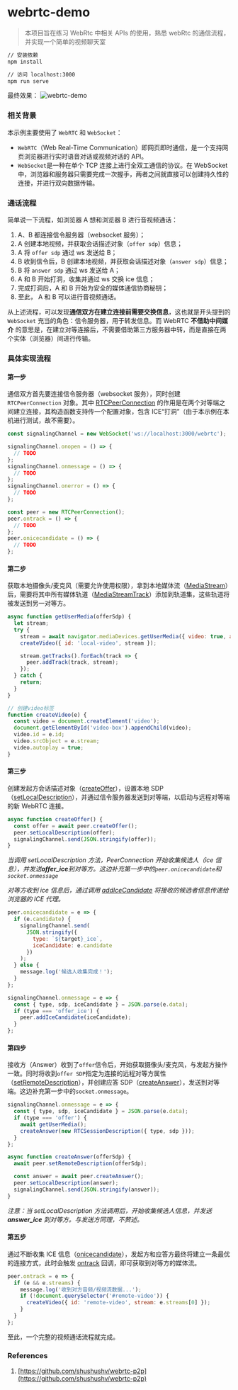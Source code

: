 # webrtc-demo

> 本项目旨在练习 WebRtc 中相关 APIs 的使用，熟悉 webRtc 的通信流程，并实现一个简单的视频聊天室

```sh
// 安装依赖
npm install

// 访问 localhost:3000
npm run serve
```

最终效果：
![webrtc-demo](https://github.com/Chenxi-Lau/webrtc-demo/blob/main/public/static/images/Webrtc-Demo.gif)

### 相关背景

本示例主要使用了 `WebRTC` 和 `WebSocket`：

- `WebRTC`（Web Real-Time Communication）即网页即时通信，是一个支持网页浏览器进行实时语音对话或视频对话的 API。
- `WebSocket`是一种在单个 TCP 连接上进行全双工通信的协议。在 WebSocket 中，浏览器和服务器只需要完成一次握手，两者之间就直接可以创建持久性的连接，并进行双向数据传输。

### 通话流程

简单说一下流程，如浏览器 A 想和浏览器 B 进行音视频通话：

1.  A、B 都连接信令服务器（websocket 服务）；
2.  A 创建本地视频，并获取会话描述对象（`offer sdp`）信息；
3.  A 将 `offer sdp` 通过 ws 发送给 B；
4.  B 收到信令后，B 创建本地视频，并获取会话描述对象（`answer sdp`）信息；
5.  B 将 `answer sdp` 通过 ws 发送给 A；
6.  A 和 B 开始打洞，收集并通过 ws 交换 ice 信息；
7.  完成打洞后，A 和 B 开始为安全的媒体通信协商秘钥；
8.  至此， A 和 B 可以进行音视频通话。

从上述流程，可以发现**通信双方在建立连接前需要交换信息**，这也就是开头提到的 `WebSocket` 充当的角色：信令服务器，用于转发信息。而 WebRTC **不借助中间媒介** 的意思是，在建立对等连接后，不需要借助第三方服务器中转，而是直接在两个实体（浏览器）间进行传输。

### 具体实现流程

#### 第一步

通信双方首先要连接信令服务器（websocket 服务），同时创建 `RTCPeerConnection` 对象。其中 [RTCPeerConnection]('https://developer.mozilla.org/zh-CN/docs/Web/API/RTCPeerConnection') 的作用是在两个对等端之间建立连接，其构造函数支持传一个配置对象，包含 ICE“打洞”（由于本示例在本机进行测试，故不需要）。

```js
const signalingChannel = new WebSocket('ws://localhost:3000/webrtc');

signalingChannel.onopen = () => {
  // TODO
};
signalingChannel.onmessage = () => {
  // TODO
};
signalingChannel.onerror = () => {
  // TODO
};

const peer = new RTCPeerConnection();
peer.ontrack = () => {
  // TODO
};
peer.onicecandidate = () => {
  // TODO
};
```

#### 第二步

获取本地摄像头/麦克风（需要允许使用权限），拿到本地媒体流（[MediaStream](https://developer.mozilla.org/zh-CN/docs/Web/API/MediaStream)）后，需要将其中所有媒体轨道（[MediaStreamTrack](https://developer.mozilla.org/zh-CN/docs/Web/API/MediaStreamTrack)）添加到轨道集，这些轨道将被发送到另一对等方。

```js
async function getUserMedia(offerSdp) {
  let stream;
  try {
    stream = await navigator.mediaDevices.getUserMedia({ video: true, audio: true });
    createVideo({ id: 'local-video', stream });

    stream.getTracks().forEach(track => {
      peer.addTrack(track, stream);
    });
  } catch {
    return;
  }
}

// 创建video标签
function createVideo(e) {
  const video = document.createElement('video');
  document.getElementById('video-box').appendChild(video);
  video.id = e.id;
  video.srcObject = e.stream;
  video.autoplay = true;
}
```

#### 第三步

创建发起方会话描述对象（[createOffer](https://developer.mozilla.org/en-US/docs/Web/API/RTCPeerConnection/createOffer)），设置本地 SDP（[setLocalDescription](https://developer.mozilla.org/en-US/docs/Web/API/RTCPeerConnection/setLocalDescription)），并通过信令服务器发送到对等端，以启动与远程对等端的新 WebRTC 连接。

```js
async function createOffer() {
  const offer = await peer.createOffer();
  peer.setLocalDescription(offer);
  signalingChannel.send(JSON.stringify(offer));
}
```

_当调用 setLocalDescription 方法，PeerConnection 开始收集候选人（ice 信息），并发送**offer_ice**到对等方。这边补充第一步中的`peer.onicecandidate`和`socket.onmessage`_

_对等方收到 ice 信息后，通过调用 [addIceCandidate](https://developer.mozilla.org/en-US/docs/Web/API/RTCPeerConnection/addIceCandidate) 将接收的候选者信息传递给浏览器的 ICE 代理。_

```js
peer.onicecandidate = e => {
  if (e.candidate) {
    signalingChannel.send(
      JSON.stringify({
        type: `${target}_ice`,
        iceCandidate: e.candidate
      })
    );
  } else {
    message.log('候选人收集完成！');
  }
};

signalingChannel.onmessage = e => {
  const { type, sdp, iceCandidate } = JSON.parse(e.data);
  if (type === 'offer_ice') {
    peer.addIceCandidate(iceCandidate);
  }
};
```

#### 第四步

接收方（Answer）收到了`offer`信令后，开始获取摄像头/麦克风，与发起方操作一致。同时将收到`offer SDP`指定为连接的远程对等方属性（[setRemoteDescription](https://developer.mozilla.org/en-US/docs/Web/API/RTCPeerConnection/setRemoteDescription)），并创建应答 SDP（[createAnswer](https://developer.mozilla.org/en-US/docs/Web/API/RTCPeerConnection/createAnswer)），发送到对等端。这边补充第一步中的`socket.onmessage`。

```js
signalingChannel.onmessage = e => {
  const { type, sdp, iceCandidate } = JSON.parse(e.data);
  if (type === 'offer') {
    await getUserMedia();
    createAnswer(new RTCSessionDescription({ type, sdp }));
  }
};

async function createAnswer(offerSdp) {
  await peer.setRemoteDescription(offerSdp);

  const answer = await peer.createAnswer();
  peer.setLocalDescription(answer);
  signalingChannel.send(JSON.stringify(answer));
}
```

_注意：当 setLocalDescription 方法调用后，开始收集候选人信息，并发送 **answer_ice** 到对等方。与发送方同理，不赘述。_

#### 第五步

通过不断收集 ICE 信息（[onicecandidate](https://developer.mozilla.org/en-US/docs/Web/API/RTCPeerConnection/onicecandidate)），发起方和应答方最终将建立一条最优的连接方式，此时会触发 [ontrack](https://developer.mozilla.org/en-US/docs/Web/API/RTCPeerConnection/ontrack) 回调，即可获取到对等方的媒体流。

```js
peer.ontrack = e => {
  if (e && e.streams) {
    message.log('收到对方音频/视频流数据...');
    if (!document.querySelector('#remote-video')) {
      createVideo({ id: 'remote-video', stream: e.streams[0] });
    }
  }
};
```

至此，一个完整的视频通话流程就完成。

### References

1. [https://github.com/shushushv/webrtc-p2p](https://github.com/shushushv/webrtc-p2p)
